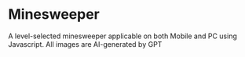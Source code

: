 # Minesweeper
A level-selected minesweeper applicable on both Mobile and PC using Javascript.
All images are AI-generated by GPT 
